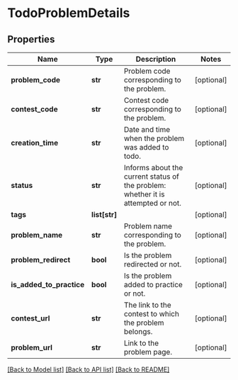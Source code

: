 # TodoProblemDetails

## Properties
Name | Type | Description | Notes
------------ | ------------- | ------------- | -------------
**problem_code** | **str** | Problem code corresponding to the problem. | [optional] 
**contest_code** | **str** | Contest code corresponding to the problem. | [optional] 
**creation_time** | **str** | Date and time when the problem was added to todo. | [optional] 
**status** | **str** | Informs about the current status of the problem: whether it is attempted or not. | [optional] 
**tags** | **list[str]** |  | [optional] 
**problem_name** | **str** | Problem name corresponding to the problem. | [optional] 
**problem_redirect** | **bool** | Is the problem redirected or not. | [optional] 
**is_added_to_practice** | **bool** | Is the problem added to practice or not. | [optional] 
**contest_url** | **str** | The link to the contest to which the problem belongs. | [optional] 
**problem_url** | **str** | Link to the problem page. | [optional] 

[[Back to Model list]](../README.md#documentation-for-models) [[Back to API list]](../README.md#documentation-for-api-endpoints) [[Back to README]](../README.md)


